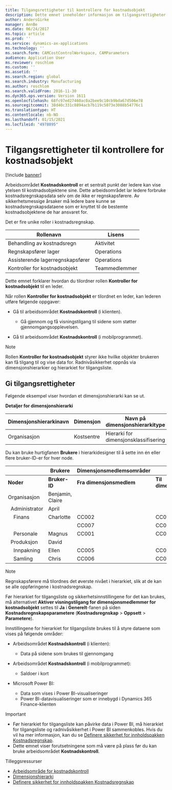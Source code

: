 ```yaml
---
title: Tilgangsrettigheter til kontrollere for kostnadsobjekt
description: Dette emnet inneholder informasjon om tilgangsrettigheter for kontrollere for kostnadsobjekt.
author: AndersGirke
manager: AnnBe
ms.date: 06/24/2017
ms.topic: article
ms.prod: ''
ms.service: dynamics-ax-applications
ms.technology: ''
ms.search.form: CAMCostControlWorkspace, CAMParameters
audience: Application User
ms.reviewer: roschlom
ms.custom: ''
ms.assetid: ''
ms.search.region: global
ms.search.industry: Manufacturing
ms.author: roschlom
ms.search.validFrom: 2016-11-30
ms.dyn365.ops.version: Version 1611
ms.openlocfilehash: 68fc97ed27460ac0a2bee9c10cb9bda67d506e78
ms.sourcegitcommit: 38d40c331c8894acb7b119c5073e3088b54776c1
ms.translationtype: HT
ms.contentlocale: nb-NO
ms.lasthandoff: 01/15/2021
ms.locfileid: "4978895"
---
```

# <a name="access-rights-for-cost-object-controllers"></a>Tilgangsrettigheter til kontrollere for kostnadsobjekt

[!include [banner](../includes/banner.md)]

Arbeidsområdet **Kostnadskontroll** er et sentralt punkt der ledere kan vise ytelsen til kostnadsobjektene sine. Dette arbeidsområdet lar ledere forbruke kostnadsregnskapsdata selv om de ikke er regnskapsførere. Av sikkerhetsmessige årsaker må ledere bare kunne se kostnadsregnskapsdataene som er knyttet til de bestemte kostnadsobjektene de har ansvaret for.

Det er fire unike roller i kostnadsregnskap.

| Rollenavn               | Lisens      |
|-------------------------|--------------|
| Behandling av kostnadsregn | Aktivitet     |
| Regnskapsfører lager         | Operations   |
| Assisterende lagerregnskapsfører   | Operations   |
| Kontroller for kostnadsobjekt  | Teammedlemmer |

Dette emnet forklarer hvordan du tilordner rollen **Kontroller for kostnadsobjekt** til en leder.

Når rollen **Kontroller for kostnadsobjekt** er tilordnet en leder, kan lederen utføre følgende oppgaver:

- Gå til arbeidsområdet **Kostnadskontroll** (i klienten).

    - Gå gjennom og få visningstilgang til sidene som støtter gjennomgangsopplevelsen.

- Gå til arbeidsområdet **Kostnadskontroll** (i mobilprogrammet).

> [!NOTE]
> Rollen **Kontroller for kostnadsobjekt** styrer ikke hvilke objekter brukeren kan få tilgang til og vise data for. Radnivåsikkerhet oppnås via dimensjonshierarkier og hierarkiet for tilgangsliste.

## <a name="grant-access-rights"></a>Gi tilgangsrettigheter
Følgende eksempel viser hvordan et dimensjonshierarki kan se ut.

**Detaljer for dimensjonshierarki**

| Dimensjonshierarkinavn | Dimensjon    | Navn på dimensjonshierarkitype      | Hierarki for tilgangsliste |
|--------------------------|--------------|------------------------------------|-----------------------|
| Organisasjon             | Kostsentre | Hierarki for dimensjonsklassifisering | **Ja**               |

Du kan bruke hurtigfanen **Brukere** i hierarkidesigner til å sette inn én eller flere bruker-ID-er for hver node.

|                                   | Brukere            | Dimensjonsmedlemsområder   |                         |
|-----------------------------------|------------------|---------------------------|-------------------------|
| **Noder**                         | **Bruker-ID**      | **Fra dimensjonsmedlem** | **Til dimensjonsmedlem** |
| Organisasjon                      | Benjamin, Claire |                           |                         |
| &nbsp;&nbsp;Administrator                 | April            |                           |                         |
| &nbsp;&nbsp;&nbsp;&nbsp;Finans   | Charlotte           | CC002                     | CC003                   |
|                                   |                  | CC007                     | CC007                   |
| &nbsp;&nbsp;&nbsp;&nbsp;Personale        | Magnus            | CC001                     | CC001                   |
| &nbsp;&nbsp;Produksjon            | David            |                           |                         |
| &nbsp;&nbsp;&nbsp;&nbsp;Innpakning | Ellen            | CC005                     | CC005                   |
| &nbsp;&nbsp;&nbsp;&nbsp;Samling  | Chris            | CC006                     | CC006                   |

> [!NOTE]
> Regnskapsførere må tilordnes det øverste nivået i hierarkiet, slik at de kan se alle oppføringene i kostnadsregnskap.

Før hierarkiet for tilgangsliste og sikkerhetsinnstillingene for det kan brukes, må alternativet **Aktiver visningstilgang for dimensjonsmedlemmer for kostnadsobjekt** settes til **Ja** i **Generelt**-fanen på siden **Kostnadsregnskapsparametere** (**Kostnadsregnskap** > **Oppsett** > **Parametere**).

Innstillingene for hierarkiet for tilgangsliste brukes til å styre dataene som vises på følgende områder:

- Arbeidsområdet **Kostnadskontroll** (i klienten):

    - Data på sidene som brukes til gjennomgang

- Arbeidsområdet **Kostnadskontroll** (i mobilprogrammet):

    - Saldoer i kort

- Microsoft Power BI:

    - Data som vises i Power BI-visualiseringer
    - Power BI-datavisualiseringer som er innebygd i Dynamics 365 Finance-klienten

> [!IMPORTANT]
> - Før hierarkiet for tilgangsliste kan påvirke data i Power BI, må hierarkiet for tilgangsliste og radnivåsikkerhet i Power BI sammenkobles. Hvis du vil ha mer informasjon, kan du se [Definere sikkerhet for innholdspakken Kostnadsregnskap](../../dev-itpro/analytics/setup-security-cost-accounting-content-pack.md).
> - Dette emnet viser forutsetningene som må være på plass før du kan bruke arbeidsområdet **Kostnadskontroll**.

Tilleggsressurser

- [Arbeidsområde for kostnadskontroll](cost-control-workspace.md)
- [Dimensjonshierarki](dimension-hierarchy.md)
- [Definere sikkerhet for innholdspakken Kostnadsregnskap](../../dev-itpro/analytics/setup-security-cost-accounting-content-pack.md)
